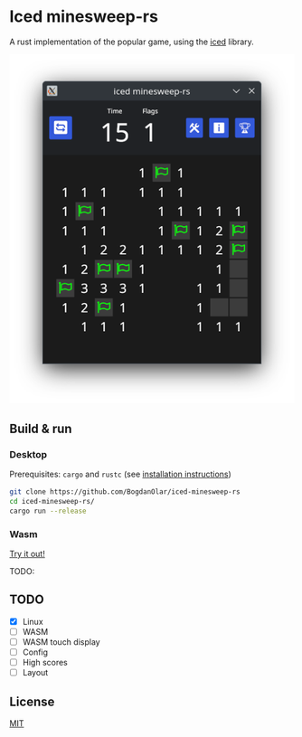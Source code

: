 # Iced minesweep-rs

A rust implementation of the popular game, using the [iced](https://github.com/iced-rs/iced) library.

![screenshot](.github/Screenshot.png)

## Build & run

### Desktop

Prerequisites: `cargo` and `rustc` (see [installation instructions](https://www.rust-lang.org/tools/install))

```bash
git clone https://github.com/BogdanOlar/iced-minesweep-rs
cd iced-minesweep-rs/
cargo run --release
```

### Wasm

[Try it out!](https://iced-minesweep-rs.pages.dev/)

TODO:

## TODO

- [X] Linux
- [ ] WASM
- [ ] WASM touch display
- [ ] Config
- [ ] High scores
- [ ] Layout

## License

[MIT](./LICENSE)
